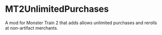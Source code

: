 # MT2UnlimitedPurchases
A mod for Monster Train 2 that adds allows unlimited purchases and rerolls at non-artifact merchants.
